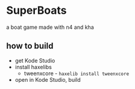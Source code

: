 
# SuperBoats

a boat game made with n4 and kha

## how to build

- get Kode Studio
- install haxelibs
  - tweenxcore - `haxelib install tweenxcore`
- open in Kode Studio, build
